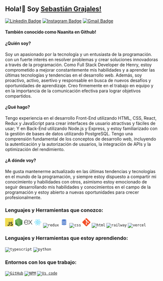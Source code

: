 ## Hola!👋 Soy [Sebastián Grajales!](https://github.com/Naanita)
[![Linkedin Badge](https://img.shields.io/badge/-LinkedIn-0e76a8?style=flat-square&logo=Linkedin&logoColor=white)](https://www.linkedin.com/in/sebasti%C3%A1ngrajales/)
[![Instagram Badge](https://img.shields.io/badge/-Instagram-e4405f?style=flat-square&logo=Instagram&logoColor=white)](https://instagram.com/nanian.exe?igshid=NTE5MzUyOTU=)
[![Gmail Badge](https://img.shields.io/badge/-ContactGmail-Green)](mailto:sebastian.grajales15@gmail.com)

#### También conocido como Naanita en Github!

#### ¿Quién soy?

Soy un apasionado por la tecnología y un entusiasta de la programación. con un fuerte interés en resolver problemas y crear soluciones innovadoras a través de la programación. Como Full Stack Developer de Henry, estoy comprometido a mejorar constantemente mis habilidades y a aprender las últimas tecnologías y tendencias en el desarrollo web. 
Además, soy proactivo, activo, asertivo y responsable en busca de nuevos desafíos y oportunidades de aprendizaje. Creo firmemente en el trabajo en equipo y en la importancia de la comunicación efectiva para lograr objetivos compartidos.

#### ¿Qué hago?

Tengo experiencia en el desarrollo Front-End utilizando HTML, CSS, React, Redux y JavaScript para crear interfaces de usuario atractivas y fáciles de usar; Y en Back-End utilizando Node.js y Express, y estoy familiarizado con la gestión de bases de datos utilizando PostgreSQL. Tengo una comprensión fundamental de los conceptos de desarrollo web, incluyendo la autenticación y la autorización de usuarios, la integración de APIs y la optimización del rendimiento.

#### ¿A dónde voy?
Me gusta mantenerme actualizado en las últimas tendencias y tecnologías en el mundo de la programación, y siempre estoy dispuesto a compartir mi conocimiento y habilidades con otros, asimismo estoy emocionado de seguir desarrollando mis habilidades y conocimientos en el campo de la programación y estoy abierto a nuevas oportunidades para crecer profesionalmente.

### Lenguajes y Herramientas que conozco:
<code><img height="27" src="https://raw.githubusercontent.com/github/explore/80688e429a7d4ef2fca1e82350fe8e3517d3494d/topics/javascript/javascript.png" alt="javascript"></code>
<code><img height="27" src="https://raw.githubusercontent.com/github/explore/80688e429a7d4ef2fca1e82350fe8e3517d3494d/topics/nodejs/nodejs.png" alt="nodejs"></code>
<code><img height="27" src="https://raw.githubusercontent.com/devicons/devicon/master/icons/express/express-original.svg" alt="expressjs"></code>
<code><img height="27" src="https://raw.githubusercontent.com/github/explore/80688e429a7d4ef2fca1e82350fe8e3517d3494d/topics/react/react.png" alt="react"></code>
<code><img height="27" src="https://cms-assets.tutsplus.com/uploads/users/1795/posts/30352/preview_image/ReduxLogo.jpg" alt="redux"></code>
<code><img height="27" src="https://raw.githubusercontent.com/github/explore/80688e429a7d4ef2fca1e82350fe8e3517d3494d/topics/sql/sql.png" alt="sql"></code>
<code><img height="27" src="https://cdn.pixabay.com/photo/2017/08/05/11/16/logo-2582747_1280.png" alt="css"></code>
<code><img height="27" src="https://raw.githubusercontent.com/devicons/devicon/master/icons/git/git-original.svg" alt="git"></code>
<code><img height="27" src="https://cdn.pixabay.com/photo/2017/08/05/11/16/logo-2582748_640.png" alt="html"></code>
<code><img height="27" src="https://railway.app/brand/logo-dark.svg" alt="railway"></code>
<code><img height="27" src="https://images.ctfassets.net/c63hsprlvlya/7otp3Ofpdr8sCedYnSewGn/da3393cae2fdc7f3cedca1f0c1b46fc1/logo-vercel-svgrepo-com.svg" alt="vercel"></code>
### Lenguajes y Herramientas que estoy aprendiendo:

<code><img height="27" src="https://upload.wikimedia.org/wikipedia/commons/thumb/4/4c/Typescript_logo_2020.svg/1200px-Typescript_logo_2020.svg.png" alt="typescript"></code>
<code><img height="27" src="https://upload.wikimedia.org/wikipedia/commons/thumb/c/c3/Python-logo-notext.svg/1869px-Python-logo-notext.svg.png" alt="python"></code>

### Entornos con los que trabajo:

  <code><a href="https://github.com/"><img alt="GitHub" title="GitHub" src="https://cdn-icons-png.flaticon.com/512/25/25231.png" height="27"></a></code>
  <code><a href="https://www.npmjs.com"><img alt="NPM" title="NPM" src="https://authy.com/wp-content/uploads/npm-logo.png" height="27"></a></code>
  <code><a href="https://code.visualstudio.com/"><img alt="Vs code" title="Vs code" src="https://upload.wikimedia.org/wikipedia/commons/thumb/9/9a/Visual_Studio_Code_1.35_icon.svg/2048px-Visual_Studio_Code_1.35_icon.svg.png" height="27"></a></code>
